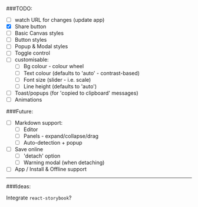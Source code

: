 ###TODO:

- [ ] watch URL for changes (update app)
- [X] Share button
- [ ] Basic Canvas styles
- [ ] Button styles
- [ ] Popup & Modal styles
- [ ] Toggle control
- [ ] customisable:
    - [ ] Bg colour - colour wheel
    - [ ] Text colour (defaults to 'auto' - contrast-based) 
    - [ ] Font size (slider - i.e. scale)
    - [ ] Line height (defaults to 'auto')
- [ ] Toast/popups (for 'copied to clipboard' messages)
- [ ] Animations

###Future:

- [ ] Markdown support:
    - [ ] Editor
    - [ ] Panels - expand/collapse/drag
    - [ ] Auto-detection + popup
- [ ] Save online
    - [ ] 'detach' option
    - [ ] Warning modal (when detaching)
- [ ] App / Install & Offline support

--------------------

###Ideas:

Integrate `react-storybook`?
